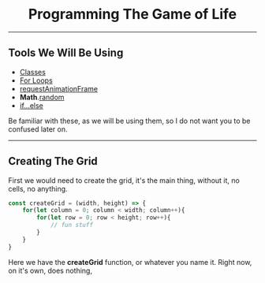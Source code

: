 <br>
<h1 style = "text-align: center;"> Programming The Game of Life</h1>


---

<div class = "container">
<h2 class="secondary-header">Tools We Will Be Using</h2>
    <div class = "example"> 

- <a class="reference" href="https://developer.mozilla.org/en-US/docs/Web/JavaScript/Reference/Classes" target="_blank">Classes</a>
- <a class="reference" href="https://developer.mozilla.org/en-US/docs/Web/JavaScript/Guide/Loops_and_iteration" target="_blank">For Loops</a>
- <a class="reference" href="https://developer.mozilla.org/en-US/docs/Web/API/window/requestAnimationFrame" target="_blank">requestAnimationFrame</a>
- <b>Math</b>.<a class="reference" href="https://developer.mozilla.org/en-US/docs/Web/JavaScript/Reference/Global_Objects/Math/random" target="_blank">random</a>
- <a class="reference" href="https://developer.mozilla.org/en-US/docs/Web/JavaScript/Reference/Statements/if...else" target="_blank">if...else</a>

Be familiar with these, as we will be using them, so I do not want you to be confused later on.
    </div>
</div>

--- 

<div class="container"> 
<h2 class="secondary-header">Creating The Grid</h2>

First we would need to create the grid, it's the main thing, without it, no cells, no anything.

```js
const createGrid = (width, height) => {
    for(let column = 0; column < width; column++){
        for(let row = 0; row < height; row++){
            // fun stuff
        }
    }
}
```
</div>


<div class="container"> 
    Here we have the <b class="function">createGrid</b> function, or whatever you name it. Right now, on it's own, does nothing, 


    
</div>